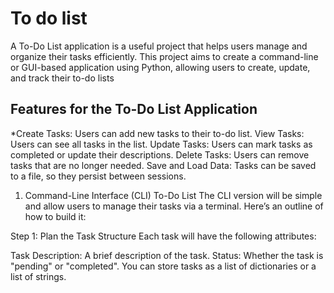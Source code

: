 # To do list
A To-Do List application is a useful project that helps users manage and organize their tasks efficiently. This project aims to create a command-line or GUI-based application using Python, allowing users to create, update, and track their to-do lists

## Features for the To-Do List Application
*Create Tasks: Users can add new tasks to their to-do list.
View Tasks: Users can see all tasks in the list.
Update Tasks: Users can mark tasks as completed or update their descriptions.
Delete Tasks: Users can remove tasks that are no longer needed.
Save and Load Data: Tasks can be saved to a file, so they persist between sessions.
1. Command-Line Interface (CLI) To-Do List
The CLI version will be simple and allow users to manage their tasks via a terminal. Here’s an outline of how to build it:

Step 1: Plan the Task Structure
Each task will have the following attributes:

Task Description: A brief description of the task.
Status: Whether the task is "pending" or "completed".
You can store tasks as a list of dictionaries or a list of strings.
